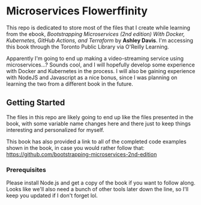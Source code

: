 # Microservices Flowerffinity

This repo is dedicated to store most of the files that I create while learning from the ebook, *Bootstrapping Microservices (2nd edition) With Docker, Kubernetes, GitHub Actions, and Terraform* by **Ashley Davis**. I'm accessing this book through the Toronto Public Library via O'Reilly Learning.

Apparently I'm going to end up making a video-streaming service using microservices...? Sounds cool, and I will hopefully develop some experience with Docker and Kubernetes in the process. I will also be gaining experience with NodeJS and Javascript as a nice bonus, since I was planning on learning the two from a different book in the future. 

## Getting Started 

The files in this repo are likely going to end up like the files presented in the book, with some variable name changes here and there just to keep things interesting and personalized for myself.

This book has also provided a link to all of the completed code examples shown in the book, in case you would rather follow that: https://github.com/bootstrapping-microservices-2nd-edition

### Prerequisites

Please install Node.js and get a copy of the book if you want to follow along. Looks like we'll also need a bunch of other tools later down the line, so I'll keep you updated if I don't forget lol.

